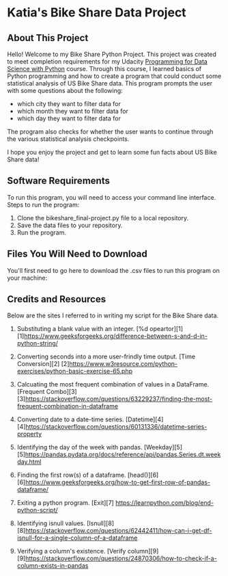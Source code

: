 # Katia's Bike Share Data Project

## About This Project

Hello! Welcome to my Bike Share Python Project. This project was created to meet completion requirements for my 
Udacity [Programming for Data Science with Python](https://www.udacity.com/course/programming-for-data-science-nanodegree--nd104) course. Through this course, I learned basics of Python programming
and how to create a program that could conduct some statistical analysis of US Bike Share data. This program prompts the 
user with some questions about the following:
* which city they want to filter data for
* which month they want to filter data for
* which day they want to filter data for 

The program also checks for whether the user wants to continue through the various statistical analysis checkpoints.

I hope you enjoy the project and get to learn some fun facts about US Bike Share data!


## Software Requirements

To run this program, you will need to access your command line interface. Steps to run the program:
1. Clone the bikeshare_final-project.py file to a local repository.
2. Save the data files to your repository.
3. Run the program.

## Files You Will Need to Download

You'll first need to go here to download the .csv files to run this program on your machine:

## Credits and Resources

Below are the sites I referred to in writing my script for the Bike Share data.

1. Substituting a blank value with an integer. [%d opeartor][1]
[1]https://www.geeksforgeeks.org/difference-between-s-and-d-in-python-string/

2. Converting seconds into a more user-frindly time output. [Time Conversion][2]
[2]https://www.w3resource.com/python-exercises/python-basic-exercise-65.php

3. Calcuating the most frequent combination of values in a DataFrame. [Frequent Combo][3]
[3]https://stackoverflow.com/questions/63229237/finding-the-most-frequent-combination-in-dataframe

4. Converting date to a date-time series. [Datetime][4]
[4]https://stackoverflow.com/questions/60131336/datetime-series-property

5. Identifying the day of the week with pandas. [Weekday][5]
[5]https://pandas.pydata.org/docs/reference/api/pandas.Series.dt.weekday.html

6. Finding the first row(s) of a dataframe. [head()][6]
[6]https://www.geeksforgeeks.org/how-to-get-first-row-of-pandas-dataframe/

7. Exiting a python program. [Exit][7]
https://learnpython.com/blog/end-python-script/

8. Identifying isnull values. [Isnull][8]
[8]https://stackoverflow.com/questions/62442411/how-can-i-get-df-isnull-for-a-single-column-of-a-dataframe

9. Verifying a column's existence. [Verify column][9]
[9]https://stackoverflow.com/questions/24870306/how-to-check-if-a-column-exists-in-pandas

